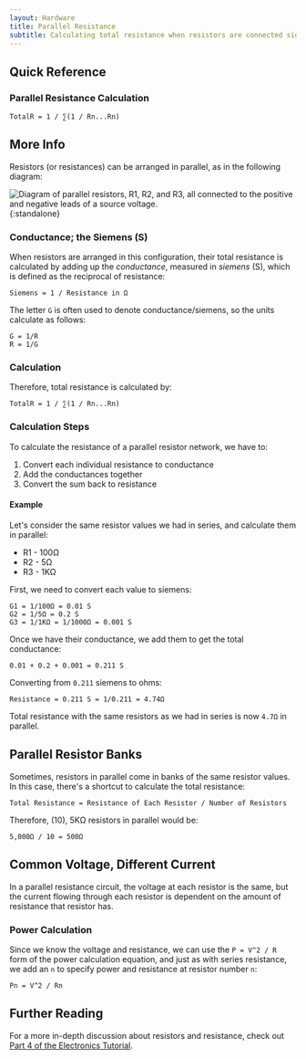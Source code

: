 ```yaml
---
layout: Hardware
title: Parallel Resistance
subtitle: Calculating total resistance when resistors are connected side-by-side.
---
```


## Quick Reference

### Parallel Resistance Calculation

```text
TotalR = 1 / ∑(1 / Rn...Rn)
```

## More Info

Resistors (or resistances) can be arranged in parallel, as in the following diagram:

![Diagram of parallel resistors, R1, R2, and R3, all connected to the positive and negative leads of a source voltage.](../../../../Tutorials/Electronics/Part4/Resistors_in_Parallel.svg){:standalone}

### Conductance; the Siemens (S)

When resistors are arranged in this configuration, their total resistance is calculated by adding up the _conductance_, measured in _siemens_ (S), which is defined as the reciprocal of resistance:

`Siemens = 1 / Resistance in Ω`

The letter `G` is often used to denote conductance/siemens, so the units calculate as follows:

```text
G = 1/R
R = 1/G
```

### Calculation

Therefore, total resistance is calculated by:

```text
TotalR = 1 / ∑(1 / Rn...Rn)
```

### Calculation Steps

To calculate the resistance of a parallel resistor network, we have to:

 1. Convert each individual resistance to conductance
 2. Add the conductances together
 3. Convert the sum back to resistance

#### Example

Let's consider the same resistor values we had in series, and calculate them in parallel:

* R1 - 100Ω
* R2 - 5Ω
* R3 - 1KΩ

First, we need to convert each value to siemens:

```text
G1 = 1/100Ω = 0.01 S
G2 = 1/5Ω = 0.2 S
G3 = 1/1KΩ = 1/1000Ω = 0.001 S
```

Once we have their conductance, we add them to get the total conductance:

```text
0.01 + 0.2 + 0.001 = 0.211 S
```

Converting from `0.211` siemens to ohms:

```text
Resistance = 0.211 S = 1/0.211 = 4.74Ω
```

Total resistance with the same resistors as we had in series is now `4.7Ω` in parallel.

## Parallel Resistor Banks

Sometimes, resistors in parallel come in banks of the same resistor values. In this case, there's a shortcut to calculate the total resistance:

```text
Total Resistance = Resistance of Each Resistor / Number of Resistors
```

Therefore, (10), 5KΩ resistors in parallel would be:

```text
5,000Ω / 10 = 500Ω
```

## Common Voltage, Different Current

In a parallel resistance circuit, the voltage at each resistor is the same, but the current flowing through each resistor is dependent on the amount of resistance that resistor has.

### Power Calculation

Since we know the voltage and resistance, we can use the `P = V^2 / R` form of the power calculation equation, and just as with series resistance, we add an `n` to specify power and resistance at resistor number `n`:

```text
Pn = V^2 / Rn
```

## Further Reading

For a more in-depth discussion about resistors and resistance, check out [Part 4 of the Electronics Tutorial](../../../../Electronics/Part4/Resistance/).
